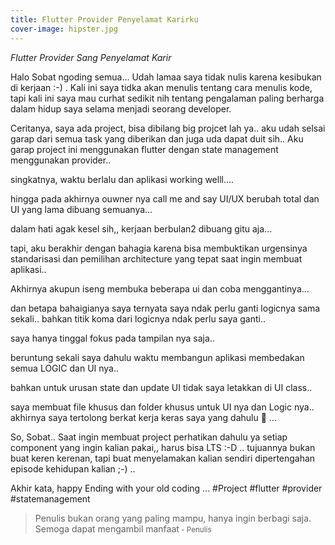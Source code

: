 ```yaml
---
title: Flutter Provider Penyelamat Karirku
cover-image: hipster.jpg
---
```


*Flutter Provider Sang Penyelamat Karir*

Halo Sobat ngoding semua... Udah lamaa saya tidak nulis karena kesibukan di kerjaan :-) . Kali ini saya tidka akan menulis tentang cara menulis kode, tapi kali ini saya mau curhat sedikit nih tentang pengalaman paling berharga dalam hidup saya selama menjadi seorang developer. 
<!--more-->

Ceritanya, saya ada project, bisa dibilang big projcet lah ya..
aku udah selsai garap dari semua task yang diberikan dan juga uda dapat duit sih..
Aku garap project ini menggunakan flutter dengan state management menggunakan provider..

singkatnya, waktu berlalu dan aplikasi working welll....

hingga pada akhirnya ouwner nya call me and say UI/UX berubah total dan UI yang lama dibuang semuanya...

dalam hati agak kesel sih,, kerjaan berbulan2 dibuang gitu aja...

tapi, aku berakhir dengan bahagia karena bisa membuktikan urgensinya standarisasi dan pemilihan architecture yang tepat saat ingin membuat aplikasi..

Akhirnya akupun iseng membuka beberapa ui dan coba menggantinya...

dan betapa bahaigianya saya ternyata saya ndak perlu ganti logicnya sama sekali.. bahkan titik koma dari logicnya ndak perlu saya ganti..

saya hanya tinggal fokus pada tampilan nya saja..

beruntung sekali saya dahulu waktu membangun aplikasi membedakan semua LOGIC dan UI nya..

bahkan untuk urusan state dan update UI tidak saya letakkan di UI class..

saya membuat file khusus  dan folder khusus untuk UI nya dan Logic nya.. akhirnya saya tertolong berkat kerja keras saya yang dahulu 🙂 ...

So, Sobat.. Saat ingin membuat project perhatikan dahulu ya setiap component yang ingin kalian pakai,, harus bisa LTS :-D .. tujuannya bukan buat keren kerenan, tapi buat menyelamakan kalian sendiri dipertengahan episode kehidupan kalian ;-) ..

Akhir kata, happy Ending with your old coding ...
#Project #flutter #provider #statemanagement

>Penulis bukan orang yang paling mampu, hanya ingin berbagi saja. Semoga dapat mengambil manfaat<small> - Penulis</small>